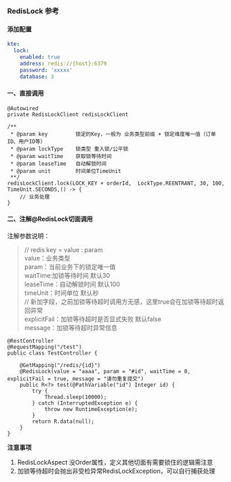 ### RedisLock 参考
#### 添加配置
```yaml
kte:
  lock:
    enabled: true
    address: redis://{host}:6379
    password: 'xxxxx'
    database: 3
```
#### 一、直接调用
```
@Autowired
private RedisLockClient redisLockClient

/**
 * @param key         锁定的Key，一般为 业务类型前缀 + 锁定维度唯一值（订单ID、用户ID等）
 * @param lockType    锁类型 重入锁/公平锁
 * @param waitTime    获取锁等待时间   
 * @param leaseTime   自动解锁时间
 * @param unit        时间单位TimeUnit             
 **/
redisLockClient.lock(LOCK_KEY + orderId,  LockType.REENTRANT, 30, 100, TimeUnit.SECONDS,() -> {
    // 业务处理
}
```
#### 二、注解@RedisLock切面调用
注解参数说明：
> // redis key = value : param  
> value：业务类型  
> param：当前业务下的锁定唯一值  
> waitTime:加锁等待时间 默认30  
> leaseTime：自动解锁时间 默认100  
> timeUnit：时间单位 默认秒  
> // 新加字段，之前加锁等待超时调用方无感，这里true会在加锁等待超时返回异常  
> explicitFail：加锁等待超时是否显式失败 默认false  
> message：加锁等待超时异常信息
```
@RestController
@RequestMapping("/test")
public class TestController {

    @GetMapping("/redis/{id}")
    @RedisLock(value = "aaaa", param = "#id", waitTime = 0, explicitFail = true, message = "请勿重复提交")
    public R<?> test(@PathVariable("id") Integer id) {
        try {
            Thread.sleep(10000);
        } catch (InterruptedException e) {
            throw new RuntimeException(e);
        }
        return R.data(null);
    }
}
```
**注意事项**
1. RedisLockAspect 没Order属性，定义其他切面有需要锁住的逻辑需注意
2. 加锁等待超时会抛出非受检异常RedisLockException，可以自行捕获处理